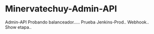 # Minervatechuy-Admin-API
Admin-API
Probando balanceador.....
Prueba Jenkins-Prod..
Webhook.. 
Show etapa.. 
